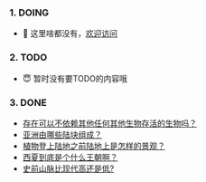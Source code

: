 ### 1. DOING
- 👋 这里啥都没有，[欢迎访问](https://fangler.github.io/)

### 2. TODO 
- 😇 暂时没有要TODO的内容哦

### 3. DONE
<!-- BLOG-POST-LIST:START -->
- [存在可以不依赖其他任何其他生物存活的生物吗？](https://daily.zhihu.com/story/9762252)
- [亚洲由哪些陆块组成？](https://daily.zhihu.com/story/9762259)
- [植物登上陆地之前陆地上是怎样的景观？](https://daily.zhihu.com/story/9762267)
- [西夏到底是个什么王朝啊？](https://daily.zhihu.com/story/9762272)
- [史前山脉比现代高还是低?](https://daily.zhihu.com/story/9762282)
<!-- BLOG-POST-LIST:END -->
